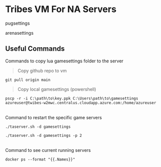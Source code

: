 # Tribes VM For NA Servers

pugsettings

arenasettings


## Useful Commands

Commands to copy lua gamesettings folder to the server

>Copy github repo to vm

`git pull origin main`

>Copy local gamesettings (powershell)

`pscp -r -i C:\path\to\key.ppk C:\Users\path\to\gamesettings azureuser@twibes-w2mwc.centralus.cloudapp.azure.com:/home/azureuser`

\
Command to restart the specific game servers

`./taserver.sh -d gamesettings`

`./taserver.sh -d gamesettings -p 2`

\
Command to see current running servers

`docker ps --format "{{.Names}}"`
